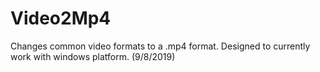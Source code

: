 # Video2Mp4
Changes common video formats to a .mp4 format. Designed to currently work with windows platform. (9/8/2019)

